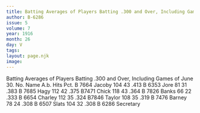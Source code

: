 ```yaml
---
title: Batting Averages of Players Batting .300 and Over, Including Games of June 30
author: B-6286
issue: 5
volume: 7
year: 1916
month: 26
day: V
tags:
layout: page.njk
image:
---
```

Batting Averages of Players Batting .300 and Over, Including Games of June 30.       No. Name A.b. Hits Pct. B 7664 Jacoby 104 43 .413 B 6353 Jore 81 31 .383 B 7685 Hagy 112 42 .375 B7471 Chick 118 43 .364 B 7826 Banks 66 22 .333 B 6654 Charley 112 35 .324 B7846 Taylor 108 35 .319 B 7476 Barney 78 24 .308 B 6507 Slats 104 32 .308       B 6286 Secretary    




